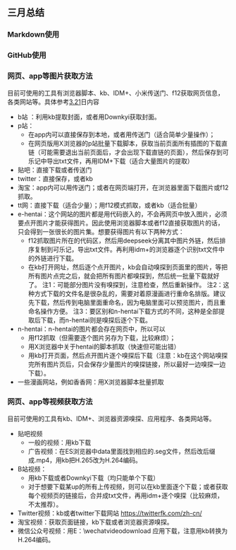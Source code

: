 ## 三月总结
### Markdown使用  


### GitHub使用  


### 网页、app等图片获取方法
目前可使用的工具有浏览器脚本、kb、IDM+、小米传送门、f12获取网页信息，各类网站等。具体参考[3.21](../March/21.md)日内容
+ b站 ：利用kb提取封面，或者用Downkyi获取封面。
+ p站：
	+ 在app内可以直接保存到本地，或者用传送门（适合简单少量操作）；
	+ 在网页版用X浏览器的p站批量下载脚本，获取当前页面所有插图的下载直链（可能需要退出当前页面后，才会出现下载直链的页面），然后保存到可乐记中导出txt文件，再用IDM+下载（适合大量图片的提取）
+ 贴吧：直接下载或者传送门
+ twitter：直接保存，或者kb  
+ 淘宝：app内可以用传送门；或者在网页端打开，在浏览器里面下载图片或f12抓取。
+ tt网：直接下载（适合少量）；用f12模式抓取，或者kb（适合批量）
+ e-hentai：这个网站的图片都是用代码嵌入的，不会再网页中放入图片，必须要点开图片才能获得图片。因此使用浏览器脚本或者f12直接获取图片的话，只会得到一张很长的图片集。想要获得图片有以下两种方式：
	+ f12抓取图片所在的代码区，然后用deepseek分离其中图片外链，然后排序复制到可乐记，导出txt文件。再利用idm+的浏览器逐个识别txt文件中的外链进行下载。
	+ 在kb打开网址，然后逐个点开图片，kb会自动嗅探到页面里的图片，等把所有图片点完之后，就会把所有图片都嗅探到，然后统一批量下载就好了。
		注1：可能部分图片没有嗅探到，注意检查，然后重新操作。
		注2：这种方式下载的文件名是很杂乱的，需要对着原漫画进行重命名排版。建议先下载，然后传到电脑里面重命名，因为电脑里面可以预览图片，而且重命名操作方便。
		注3：要区别和n-hentai下载方式的不同，这种是全部提取后下载，而n-hentai则是嗅探后逐个下载。
+ n-hentai：n-hentai的图片都会存在网页中，所以可以
	+ 用f12抓取（但需要逐个图片另存为下载，比较麻烦）；
	+ 用X浏览器中关于hentai的脚本抓取（快速但可能出错）
	+ 用kb打开页面，然后点开图片逐个嗅探后下载（注意：kb在这个网站嗅探完所有图片页后，只会保存少量图片的嗅探链接，所以最好一边嗅探一边下载）。
+ 一些漫画网站，例如香香网：用X浏览器脚本批量抓取

### 网页、app等视频获取方法 
目前可使用的工具有kb、IDM+、浏览器资源嗅探、应用程序、各类网站等。
+ 贴吧视频 
	+ 一般的视频：用kb下载
	+ 广告视频：在ES浏览器中data里面找到相应的.seg文件，然后改后缀成.mp4，用kb把H.265改为H.264编码。 
+ B站视频：
	+ 用kb下载或者Downkyi下载（均只能单个下载）
	+ 对于想要下载某up的所有上传视频，则可以在kb里面逐个下载；或者获取每个视频页的链接后，合并成txt文件，再用idm+逐个嗅探（比较麻烦，不太推荐）。
+ Twitter视频：kb或者twitter下载网站 https://twitterfk.com/zh-cn/
+ 淘宝视频：获取页面链接，kb下载或者浏览器资源嗅探。
+ 微信公众号视频：用E：\wechatvideodownload 应用下载，注意用kb转换为H.264编码。



<!--stackedit_data:
eyJoaXN0b3J5IjpbLTUxMDA3MDEwOCwzODIwNjY3NjQsMTY0MD
U2MzE3NiwtMTk5NjkyMjM0OSwtMTMwNjEyNDUzMiwtMTMzODM1
MDU4MSw3ODk3MTgwMjEsMjAyMjM3NTIyOSwtODUwMjY2NjM2LC
0yNzM3Mjc3NjksMjA5NjY5MzEyXX0=
-->